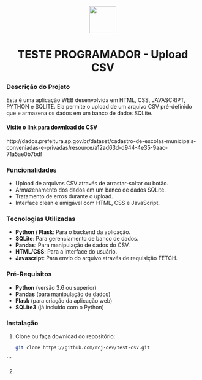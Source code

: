 <p align="center">
  <img src="https://github.com/user-attachments/assets/c41bcc26-c3da-4234-a65a-536839874da2" width="70" align="center"/>
</p>

<h1 align="center">TESTE PROGRAMADOR - Upload CSV</h1>

<h3>Descrição do Projeto</h3>
<p>Esta é uma aplicação WEB desenvolvida em HTML, CSS, JAVASCRIPT, PYTHON e SQLITE. Ela permite o upload de um arquivo CSV pré-definido que e armazena os dados em um banco de dados SQLite.</p>
<h4>Visite o link para download do CSV</h4>
http://dados.prefeitura.sp.gov.br/dataset/cadastro-de-escolas-municipais-conveniadas-e-privadas/resource/a12ad63d-d944-4e35-9aac-71a5ae0b7bdf

<h3>Funcionalidades</h3>

- Upload de arquivos CSV através de arrastar-soltar ou botão.
- Armazenamento dos dados em um banco de dados SQLite.
- Tratamento de erros durante o upload.
- Interface clean e amigável com HTML, CSS e JavaScript.

<h3>Tecnologias Utilizadas</h3>

- **Python / Flask**: Para o backend da aplicação.
- **SQLite**: Para gerenciamento de banco de dados.
- **Pandas**: Para manipulação de dados do CSV.
- **HTML/CSS**: Para a interface do usuário.
- **Javascript**: Para envio do arquivo através de requisição FETCH.

<h3>Pré-Requisitos</h3>

- **Python** (versão 3.6 ou superior)
- **Pandas** (para manipulação de dados)
- **Flask** (para criação da aplicação web)
- **SQLite3** (já incluído com o Python)

<h3>Instalação</h3>

1. Clone ou faça download do repositório:
   ```bash
   git clone https://github.com/rcj-dev/test-csv.git
´´´

2.
